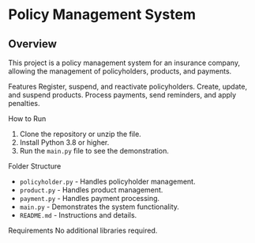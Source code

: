 # Policy Management System

## Overview
This project is a policy management system for an insurance company, allowing the management of policyholders, products, and payments.

 Features
Register, suspend, and reactivate policyholders.
Create, update, and suspend products.
Process payments, send reminders, and apply penalties.

How to Run
1. Clone the repository or unzip the file.
2. Install Python 3.8 or higher.
3. Run the `main.py` file to see the demonstration.

 Folder Structure
- `policyholder.py` - Handles policyholder management.
- `product.py` - Handles product management.
- `payment.py` - Handles payment processing.
- `main.py` - Demonstrates the system functionality.
- `README.md` - Instructions and details.

Requirements
No additional libraries required.
